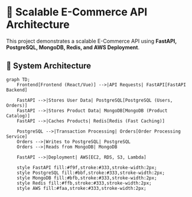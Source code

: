 # 🛒 Scalable E-Commerce API Architecture

This project demonstrates a scalable E-Commerce API using **FastAPI, PostgreSQL, MongoDB, Redis, and AWS Deployment**.

## 📌 System Architecture

```mermaid
graph TD;
    Frontend[Frontend (React/Vue)] -->|API Requests| FastAPI[FastAPI Backend]
    
    FastAPI -->|Stores User Data| PostgreSQL[PostgreSQL (Users, Orders)]
    FastAPI -->|Stores Product Data| MongoDB[MongoDB (Product Catalog)]
    FastAPI -->|Caches Products| Redis[Redis (Fast Caching)]

    PostgreSQL -->|Transaction Processing| Orders[Order Processing Service]
    Orders -->|Writes to PostgreSQL| PostgreSQL
    Orders -->|Reads from MongoDB| MongoDB

    FastAPI -->|Deployment| AWS[EC2, RDS, S3, Lambda]

    style FastAPI fill:#f9f,stroke:#333,stroke-width:2px;
    style PostgreSQL fill:#bbf,stroke:#333,stroke-width:2px;
    style MongoDB fill:#bfb,stroke:#333,stroke-width:2px;
    style Redis fill:#ffb,stroke:#333,stroke-width:2px;
    style AWS fill:#faa,stroke:#333,stroke-width:2px;
